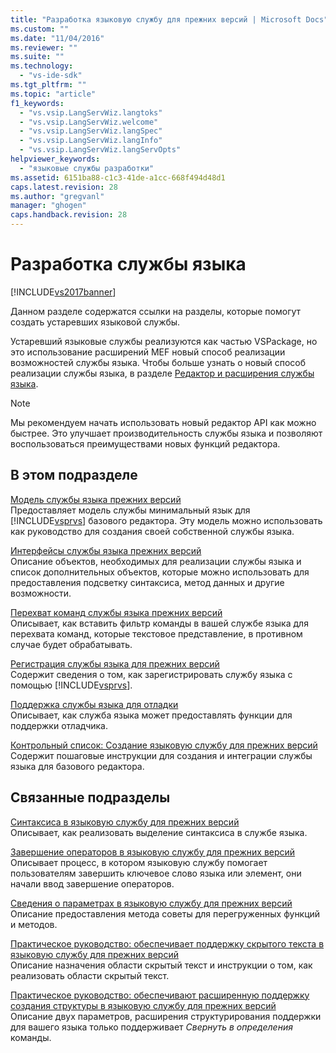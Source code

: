 ```yaml
---
title: "Разработка языковую службу для прежних версий | Microsoft Docs"
ms.custom: ""
ms.date: "11/04/2016"
ms.reviewer: ""
ms.suite: ""
ms.technology: 
  - "vs-ide-sdk"
ms.tgt_pltfrm: ""
ms.topic: "article"
f1_keywords: 
  - "vs.vsip.LangServWiz.langtoks"
  - "vs.vsip.LangServWiz.welcome"
  - "vs.vsip.LangServWiz.langSpec"
  - "vs.vsip.LangServWiz.langInfo"
  - "vs.vsip.LangServWiz.langServOpts"
helpviewer_keywords: 
  - "языковые службы разработки"
ms.assetid: 6151ba88-c1c3-41de-a1cc-668f494d48d1
caps.latest.revision: 28
ms.author: "gregvanl"
manager: "ghogen"
caps.handback.revision: 28
---
```

# Разработка службы языка
[!INCLUDE[vs2017banner](../../code-quality/includes/vs2017banner.md)]

Данном разделе содержатся ссылки на разделы, которые помогут создать устаревших языковой службы.  
  
 Устаревший языковые службы реализуются как частью VSPackage, но это использование расширений MEF новый способ реализации возможностей службы языка. Чтобы больше узнать о новый способ реализации службы языка, в разделе [Редактор и расширения службы языка](../../extensibility/editor-and-language-service-extensions.md).  
  
> [!NOTE]
>  Мы рекомендуем начать использовать новый редактор API как можно быстрее. Это улучшает производительность службы языка и позволяют воспользоваться преимуществами новых функций редактора.  
  
## В этом подразделе  
 [Модель службы языка прежних версий](../../extensibility/internals/model-of-a-legacy-language-service.md)  
 Предоставляет модель службы минимальный язык для [!INCLUDE[vsprvs](../../code-quality/includes/vsprvs_md.md)] базового редактора. Эту модель можно использовать как руководство для создания своей собственной службы языка.  
  
 [Интерфейсы службы языка прежних версий](../../extensibility/internals/legacy-language-service-interfaces.md)  
 Описание объектов, необходимых для реализации службы языка и список дополнительных объектов, которые можно использовать для предоставления подсветку синтаксиса, метод данных и другие возможности.  
  
 [Перехват команд службы языка прежних версий](../../extensibility/internals/intercepting-legacy-language-service-commands.md)  
 Описывает, как вставить фильтр команды в вашей службе языка для перехвата команд, которые текстовое представление, в противном случае будет обрабатывать.  
  
 [Регистрация службы языка для прежних версий](../../extensibility/internals/registering-a-legacy-language-service2.md)  
 Содержит сведения о том, как зарегистрировать службу языка с помощью [!INCLUDE[vsprvs](../../code-quality/includes/vsprvs_md.md)].  
  
 [Поддержка службы языка для отладки](../../extensibility/internals/language-service-support-for-debugging.md)  
 Описывает, как служба языка может предоставлять функции для поддержки отладчика.  
  
 [Контрольный список: Создание языковую службу для прежних версий](../../extensibility/internals/checklist-creating-a-legacy-language-service.md)  
 Содержит пошаговые инструкции для создания и интеграции службы языка для базового редактора.  
  
## Связанные подразделы  
 [Синтаксиса в языковую службу для прежних версий](../../extensibility/internals/syntax-coloring-in-a-legacy-language-service.md)  
 Описывает, как реализовать выделение синтаксиса в службе языка.  
  
 [Завершение операторов в языковую службу для прежних версий](../../extensibility/internals/statement-completion-in-a-legacy-language-service.md)  
 Описывает процесс, в котором языковую службу помогает пользователям завершить ключевое слово языка или элемент, они начали ввод завершение операторов.  
  
 [Сведения о параметрах в языковую службу для прежних версий](../../extensibility/internals/parameter-info-in-a-legacy-language-service1.md)  
 Описание предоставления метода советы для перегруженных функций и методов.  
  
 [Практическое руководство: обеспечивает поддержку скрытого текста в языковую службу для прежних версий](../../extensibility/internals/how-to-provide-hidden-text-support-in-a-legacy-language-service.md)  
 Описание назначения области скрытый текст и инструкции о том, как реализовать области скрытый текст.  
  
 [Практическое руководство: обеспечивают расширенную поддержку создания структуры в языковую службу для прежних версий](../../extensibility/internals/how-to-provide-expanded-outlining-support-in-a-legacy-language-service.md)  
 Описание двух параметров, расширения структурирования поддержки для вашего языка только поддерживает *Свернуть в определения* команды.